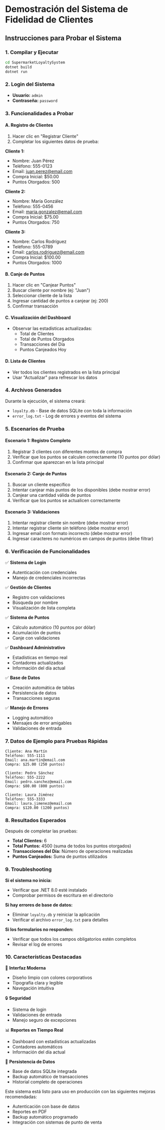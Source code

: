 # Demostración del Sistema de Fidelidad de Clientes

## Instrucciones para Probar el Sistema

### 1. Compilar y Ejecutar
```bash
cd SupermarketLoyaltySystem
dotnet build
dotnet run
```

### 2. Login del Sistema
- **Usuario:** `admin`
- **Contraseña:** `password`

### 3. Funcionalidades a Probar

#### A. Registro de Clientes
1. Hacer clic en "Registrar Cliente"
2. Completar los siguientes datos de prueba:

**Cliente 1:**
- Nombre: Juan Pérez
- Teléfono: 555-0123
- Email: juan.perez@email.com
- Compra Inicial: $50.00
- Puntos Otorgados: 500

**Cliente 2:**
- Nombre: María González
- Teléfono: 555-0456
- Email: maria.gonzalez@email.com
- Compra Inicial: $75.00
- Puntos Otorgados: 750

**Cliente 3:**
- Nombre: Carlos Rodríguez
- Teléfono: 555-0789
- Email: carlos.rodriguez@email.com
- Compra Inicial: $100.00
- Puntos Otorgados: 1000

#### B. Canje de Puntos
1. Hacer clic en "Canjear Puntos"
2. Buscar cliente por nombre (ej: "Juan")
3. Seleccionar cliente de la lista
4. Ingresar cantidad de puntos a canjear (ej: 200)
5. Confirmar transacción

#### C. Visualización del Dashboard
- Observar las estadísticas actualizadas:
  - Total de Clientes
  - Total de Puntos Otorgados
  - Transacciones del Día
  - Puntos Canjeados Hoy

#### D. Lista de Clientes
- Ver todos los clientes registrados en la lista principal
- Usar "Actualizar" para refrescar los datos

### 4. Archivos Generados

Durante la ejecución, el sistema creará:
- `loyalty.db` - Base de datos SQLite con toda la información
- `error_log.txt` - Log de errores y eventos del sistema

### 5. Escenarios de Prueba

#### Escenario 1: Registro Completo
1. Registrar 3 clientes con diferentes montos de compra
2. Verificar que los puntos se calculen correctamente (10 puntos por dólar)
3. Confirmar que aparezcan en la lista principal

#### Escenario 2: Canje de Puntos
1. Buscar un cliente específico
2. Intentar canjear más puntos de los disponibles (debe mostrar error)
3. Canjear una cantidad válida de puntos
4. Verificar que los puntos se actualicen correctamente

#### Escenario 3: Validaciones
1. Intentar registrar cliente sin nombre (debe mostrar error)
2. Intentar registrar cliente sin teléfono (debe mostrar error)
3. Ingresar email con formato incorrecto (debe mostrar error)
4. Ingresar caracteres no numéricos en campos de puntos (debe filtrar)

### 6. Verificación de Funcionalidades

✅ **Sistema de Login**
- Autenticación con credenciales
- Manejo de credenciales incorrectas

✅ **Gestión de Clientes**
- Registro con validaciones
- Búsqueda por nombre
- Visualización de lista completa

✅ **Sistema de Puntos**
- Cálculo automático (10 puntos por dólar)
- Acumulación de puntos
- Canje con validaciones

✅ **Dashboard Administrativo**
- Estadísticas en tiempo real
- Contadores actualizados
- Información del día actual

✅ **Base de Datos**
- Creación automática de tablas
- Persistencia de datos
- Transacciones seguras

✅ **Manejo de Errores**
- Logging automático
- Mensajes de error amigables
- Validaciones de entrada

### 7. Datos de Ejemplo para Pruebas Rápidas

```
Cliente: Ana Martín
Teléfono: 555-1111
Email: ana.martin@email.com
Compra: $25.00 (250 puntos)

Cliente: Pedro Sánchez
Teléfono: 555-2222  
Email: pedro.sanchez@email.com
Compra: $80.00 (800 puntos)

Cliente: Laura Jiménez
Teléfono: 555-3333
Email: laura.jimenez@email.com
Compra: $120.00 (1200 puntos)
```

### 8. Resultados Esperados

Después de completar las pruebas:
- **Total Clientes:** 6
- **Total Puntos:** 4500 (suma de todos los puntos otorgados)
- **Transacciones del Día:** Número de operaciones realizadas
- **Puntos Canjeados:** Suma de puntos utilizados

### 9. Troubleshooting

**Si el sistema no inicia:**
- Verificar que .NET 8.0 esté instalado
- Comprobar permisos de escritura en el directorio

**Si hay errores de base de datos:**
- Eliminar `loyalty.db` y reiniciar la aplicación
- Verificar el archivo `error_log.txt` para detalles

**Si los formularios no responden:**
- Verificar que todos los campos obligatorios estén completos
- Revisar el log de errores

### 10. Características Destacadas

🎯 **Interfaz Moderna**
- Diseño limpio con colores corporativos
- Tipografía clara y legible
- Navegación intuitiva

🔒 **Seguridad**
- Sistema de login
- Validaciones de entrada
- Manejo seguro de excepciones

📊 **Reportes en Tiempo Real**
- Dashboard con estadísticas actualizadas
- Contadores automáticos
- Información del día actual

💾 **Persistencia de Datos**
- Base de datos SQLite integrada
- Backup automático de transacciones
- Historial completo de operaciones

Este sistema está listo para uso en producción con las siguientes mejoras recomendadas:
- Autenticación con base de datos
- Reportes en PDF
- Backup automático programado
- Integración con sistemas de punto de venta
